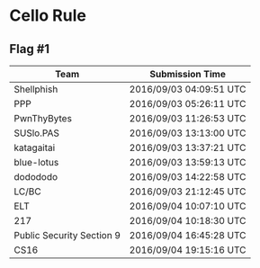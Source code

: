 # Cello Rule

## Flag #1

|Team|Submission Time|
|------------|------------------|
|Shellphish|2016/09/03 04:09:51 UTC|
|PPP|2016/09/03 05:26:11 UTC|
|PwnThyBytes|2016/09/03 11:26:53 UTC|
|SUSlo&#46;PAS|2016/09/03 13:13:00 UTC|
|katagaitai|2016/09/03 13:37:21 UTC|
|blue&#45;lotus|2016/09/03 13:59:13 UTC|
|dodododo|2016/09/03 14:22:58 UTC|
|LC&#47;BC|2016/09/03 21:12:45 UTC|
|ELT|2016/09/04 10:07:10 UTC|
|217|2016/09/04 10:18:30 UTC|
|Public Security Section 9|2016/09/04 16:45:28 UTC|
|CS16|2016/09/04 19:15:16 UTC|

